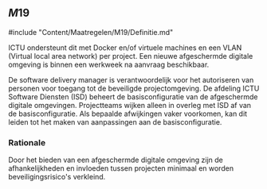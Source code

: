 ## $M19$

#include "Content/Maatregelen/M19/Definitie.md"

ICTU ondersteunt dit met Docker en/of virtuele machines en een VLAN (Virtual local area network) per project. Een nieuwe afgeschermde digitale omgeving is binnen een werkweek na aanvraag beschikbaar.

De software delivery manager is verantwoordelijk voor het autoriseren van personen voor toegang tot de beveiligde projectomgeving. De afdeling ICTU Software Diensten (ISD) beheert de basisconfiguratie van de afgeschermde digitale omgevingen. Projectteams wijken alleen in overleg met ISD af van de basisconfiguratie. Als bepaalde afwijkingen vaker voorkomen, kan dit leiden tot het maken van aanpassingen aan de basisconfiguratie.

### Rationale

Door het bieden van een afgeschermde digitale omgeving zijn de afhankelijkheden en invloeden tussen projecten minimaal en worden beveiligingsrisico's verkleind.
